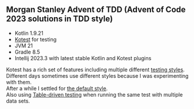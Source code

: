 ## Morgan Stanley Advent of TDD (Advent of Code 2023 solutions in TDD style)

* Kotlin 1.9.21
* [Kotest](https://kotest.io/) for testing
* JVM 21
* Gradle 8.5
* Intellij 2023.3 with latest stable Kotlin and Kotest plugins

Kotest has a rich set of features including multiple
different [testing styles](https://kotest.io/docs/framework/testing-styles.html).  
Different days sometimes use different styles because I was experimenting with them.  
After a while I settled for [the default style](https://kotest.io/docs/framework/testing-styles.html#fun-spec).  
Also using [Table-driven testing](https://kotest.io/docs/5.4/assertions/table_driven_testing/) when running the same
test with multiple data sets.
